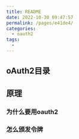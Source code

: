 ```yaml
---
title: README
date: 2022-10-30 09:47:57
permalink: /pages/e41de4/
categories:
  - oauth2
tags:
  - 
---
```

## oAuth2目录
## 原理

### 为什么要用oauth2


### 怎么颁发令牌




